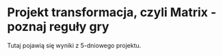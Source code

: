 # Projekt transformacja, czyli Matrix - poznaj reguły gry

Tutaj pojawią się wyniki z 5-dniowego projektu.
